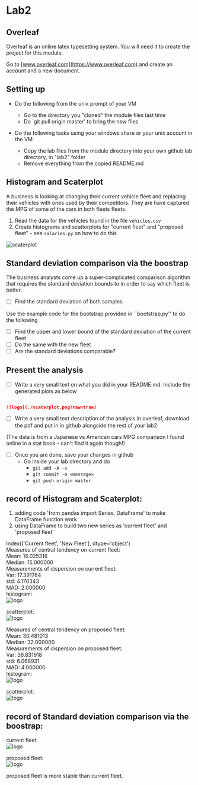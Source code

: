 # Lab2

## Overleaf

Overleaf is an online latex typesetting system. You will need it to create the project for this module. 

Go to [www.overleaf.com](https://www.overleaf.com) and create an account and a new document.

## Setting up 
* Do the following from the unix prompt of your VM
	* Go to the directory you "cloned" the module files last time
	* Do `git pull origin master' to bring the new files

* Do the following tasks using your windows share or your unix account in the VM	
	* Copy the lab files from the module directory into your own github lab directory, in "lab2" folder
	* Remove everything from the copied README.md

## Histogram and Scaterplot

A business is looking at changing their current vehicle fleet and replacing their vehicles with ones used by their competitors. They are have captured the MPG of some of the cars in both fleets fleets.


1. Read the data for the vehicles found in the file `vehicles.csv`
2. Create histograms and scatterplots for "current fleet" and "proposed fleet" - see `salaries.py` on how to do this

![scaterplot](./scaterplot.png?raw=true)

## Standard deviation comparison via the boostrap

The business analysts come up a super-complicated comparison algorithm that requires the standard deviation bounds to in order to say which fleet is better. 

- [ ] Find the standard deviation of both samples


Use the example code for the bootstrap provided in ``bootstrap.py'' to do the following
- [ ] Find the upper and lower bound of the standard deviation of the current fleet
- [ ] Do the same with the new fleet
- [ ] Are the standard deviations comparable? 

## Present the analysis

- [ ] Write a very small text on what you did in your README.md. Include the generated plots as below 

~~~markdown

![logo](./scaterplot.png?raw=true)


~~~

- [ ] Write a very small text description of the analysis in overleaf, download the pdf and put in in github alongside the rest of your lab2 

(The data is from a Japanese vs American cars MPG comparison I found online in a stat book - can't find it again though!)

- [ ] Once you are done, save your changes in github
	* Go inside your lab directory and do 
      * ``git add -A -v``
      * ``git commit -m <message>``
      * ``git push origin master``


## record of Histogram and Scaterplot:

1. adding code 'from pandas import Series, DataFrame' to make DataFrame function work
2. using DataFrame to build two new series as 'current fleet' and 'proposed fleet'

Index(['Current fleet', 'New Fleet'], dtype='object')  
Measures of central tendency on current fleet:   
Mean: 16.025316  
Median: 15.000000  
Measurements of dispersion on current fleet:  
Var: 17.391764  
std: 4.170343  
MAD: 2.000000  
histogram:  
![logo](./current_fleet_histogram.png?raw=true)  

scatterplot:  
![logo](./current_fleet_plot.png?raw=true)  
  
Measures of central tendency on proposed fleet:  
Mean: 30.481013  
Median: 32.000000  
Measurements of dispersion on proposed fleet:  
Var: 36.831918  
std: 6.068931  
MAD: 4.000000  
histogram:  
![logo](./proposed_fleet_histogram.png?raw=true)  
  
scatterplot:  
![logo](./proposed_fleet_plot.png?raw=true)  

  

## record of Standard deviation comparison via the boostrap:  
  
  
current fleet:  
![logo](./current_fleet_bootstrap_confidence.png?raw=true)  
  
proposed fleet:  
![logo](./proposed_fleet_bootstrap_confidence.png?raw=true)  

  
proposed fleet is more stable than current fleet.  
